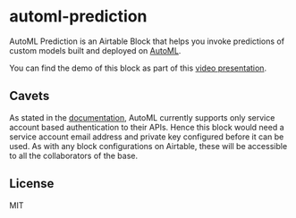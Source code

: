 # automl-prediction

AutoML Prediction is an Airtable Block that helps you invoke predictions of custom models built and deployed on [AutoML](https://cloud.google.com/automl).

You can find the demo of this block as part of this [video presentation](https://www.youtube.com/watch?v=MCRoMVyhLdI&list=PLeUD0-i-p8Sn_5GbT6fijjPYd4ipmo1aM&index=3&t=0s).

## Cavets
As stated in the [documentation](https://cloud.google.com/vision/automl/docs/before-you-begin), AutoML currently supports only service account based authentication to their APIs. Hence this block would need a service account email address and private key configured before it can be used. As with any block configurations on Airtable, these will be accessible to all the collaborators of the base.

## License

MIT
